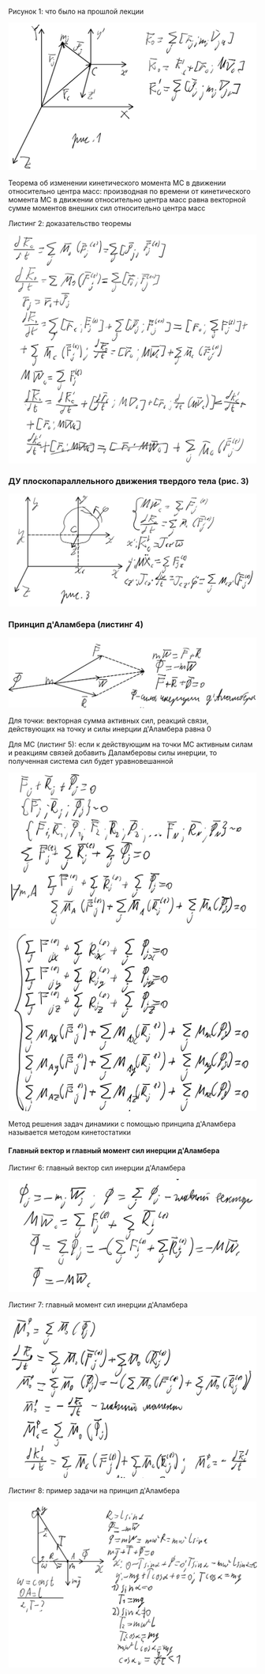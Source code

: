 Рисунок 1: что было на прошлой лекции

<img src=../../source-figures/theo-mech-lect2-fig1.png>

Теорема об изменении кинетического момента МС в движении относительно центра масс: производная по времени от кинетического момента МС в движении относительно центра масс равна векторной сумме моментов внешних сил относительно центра масс

Листинг 2: доказательство теоремы

<img src=../../source-figures/theo-mech-lect2-list2.png>

### ДУ плоскопараллельного движения твердого тела (рис. 3)

<img src=../../source-figures/theo-mech-lect2-fig3.png>

### Принцип д'Аламбера (листинг 4)

<img src=../../source-figures/theo-mech-lect2-list4.png>

Для точки: векторная сумма активных сил, реакций связи, действующих на точку и силы инерции д'Аламбера равна 0

Для МС (листинг 5): если к действующим на точки МС активным силам и реакциям связей добавить Даламберовы силы инерции, то полученная система сил будет уравновешанной

<img src=../../source-figures/theo-mech-lect2-list5p1.png>
<img src=../../source-figures/theo-mech-lect2-list5p2.png>

Метод решения задач динамики с помощью принципа д'Аламбера называется методом кинетостатики

#### Главный вектор и главный момент сил инерции д'Аламбера

Листинг 6: главный вектор сил инерции д'Аламбера

<img src=../../source-figures/theo-mech-lect2-list6.png>

Листинг 7: главный момент сил инерции д'Аламбера

<img src=../../source-figures/theo-mech-lect2-list7.png>

Листинг 8: пример задачи на принцип д'Аламбера

<img src=../../source-figures/theo-mech-lect2-list8.png>
